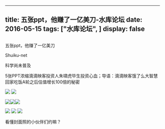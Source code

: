 
---
title:  五张ppt，他赚了一亿美刀-水库论坛
date: 2016-05-15
tags: ["水库论坛", ]
display: false
---


## 



五张ppt，他赚了一亿美刀




Shuiku-net




科学尚未普及


5张PPT浓缩滴滴映客投资人朱啸虎毕生投资心血；导语：滴滴映客饿了么大智慧回家吃饭A轮之后估值增长100倍的秘密



<img data-s="300,640" data-type="png" src="http://mmbiz.qpic.cn/mmbiz/Ok4hZ0tV6r4gibSibOAAUnIfvqUIsIC2vQApVP1DcJwbx5o0UicbIOVC7IENCF8ia5hH2iamv9QKLBqkW7gD13xwW1w/0?wx_fmt=png" data-ratio="0.737410071942446" data-w=""/>

<img data-s="300,640" data-type="jpeg" src="http://mmbiz.qpic.cn/mmbiz/Ok4hZ0tV6r4gibSibOAAUnIfvqUIsIC2vQ9byiaxAQPOZZK96EiarHBaVzmtOrBXAlMJofTxETgWnF6xByuqlLiaPicw/0?wx_fmt=jpeg" style="line-height: 1.6;" data-ratio="0.7302158273381295" data-w=""/>





<img data-s="300,640" data-type="jpeg" src="http://mmbiz.qpic.cn/mmbiz/Ok4hZ0tV6r4gibSibOAAUnIfvqUIsIC2vQDQBVfRjzEY1G1UiaCrfV8QjVOh8iak6qY3E7PX5LdRgjW6WCiaialBqepg/0?wx_fmt=jpeg" data-ratio="0.6384892086330936" data-w=""/><img data-s="300,640" data-type="jpeg" src="http://mmbiz.qpic.cn/mmbiz/Ok4hZ0tV6r4gibSibOAAUnIfvqUIsIC2vQ8eBwC0q3CeN7EFSjNKPCa4oXloIHiaBmh8WYraqKhLIPDAbs9aSLdhA/0?wx_fmt=jpeg" data-ratio="0.6348920863309353" data-w=""/><img data-s="300,640" data-type="jpeg" src="http://mmbiz.qpic.cn/mmbiz/Ok4hZ0tV6r4gibSibOAAUnIfvqUIsIC2vQ221jDa3DVVKicRZFrIEc0E1Qyb1vyqJnZqsTxWKMFdNcEU3Q9CRhvsQ/0?wx_fmt=jpeg" data-ratio="0.6348920863309353" data-w=""/>



<img data-s="300,640" data-type="jpeg" src="http://mmbiz.qpic.cn/mmbiz/Ok4hZ0tV6r4gibSibOAAUnIfvqUIsIC2vQstnjajNdyFC2b2E4vIsCSQklicQJomhh4biaZgFxtOe6n9PFib1JmjQ7Q/0?wx_fmt=jpeg" data-ratio="0.6510791366906474" data-w=""/>





<img data-s="300,640" data-type="jpeg" src="http://mmbiz.qpic.cn/mmbiz/Ok4hZ0tV6r4gibSibOAAUnIfvqUIsIC2vQmrSABkG6hRYNUvHmw3hdb5eoeA4Y7UjwqNkAXS6NvvA8h1Xup0icTjQ/0?wx_fmt=jpeg" data-ratio="0.5881294964028777" data-w=""/>



<img data-s="300,640" data-type="jpeg" src="http://mmbiz.qpic.cn/mmbiz/Ok4hZ0tV6r4gibSibOAAUnIfvqUIsIC2vQL4RK6MOJltBVMxYqjmt6nrO6sKYoic0cpCiaCeSwzHf3ESrBvdgaHSRw/0?wx_fmt=jpeg" data-ratio="0.6798561151079137" data-w=""/>



看懂封面照的小伙伴们约嘛？








